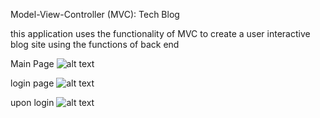  Model-View-Controller (MVC): Tech Blog

this application uses the functionality of MVC to create a user interactive blog site using the functions of back end

Main Page
![alt text](image.png)

login page
![alt text](image-1.png)

upon login
![alt text](image-2.png)
